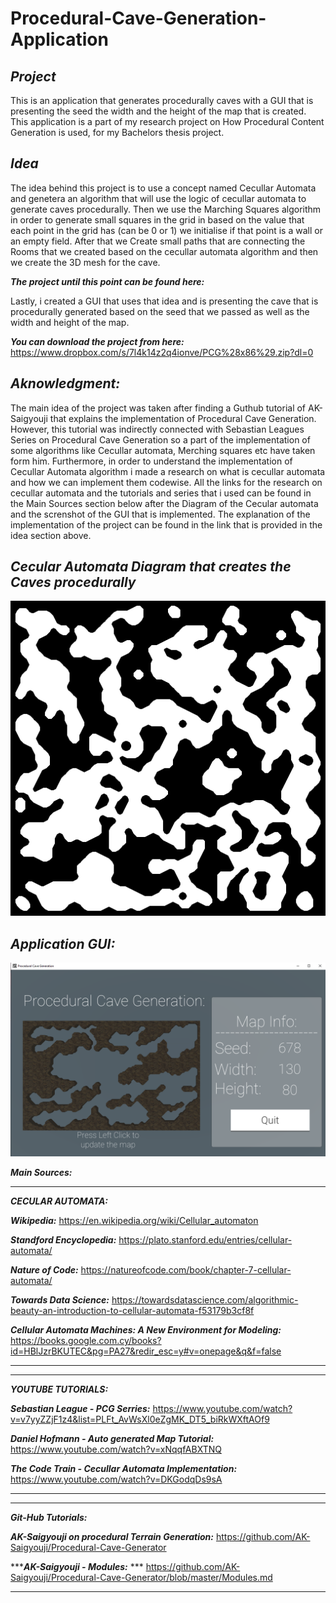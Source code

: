 # Procedural-Cave-Generation-Application

***Project***
-----------------------
This is an application that generates procedurally caves with a GUI that is presenting 
the seed the width and the height of the map that is created. This application is a part of 
my research project on How Procedural Content Generation is used, for my Bachelors thesis project.

***Idea***
------------------------
The idea behind this project is to use a concept named Cecullar Automata and genetera an algorithm 
that will use the logic of cecullar automata to generate caves procedurally. Then we use the Marching Squares algorithm 
in order to generate small squares in the grid in based on the value that each point in the grid has (can be 0 or 1) we initialise
if that point is a wall or an empty field. After that we Create small paths that are connecting the Rooms that we created based on 
the cecullar automata algorithm and then we create the 3D mesh for the cave.

***The project until this point can be found here:***

Lastly, i created a GUI that uses that idea and is presenting the cave that is procedurally generated based on the seed that we passed 
as well as the width and height of the map.

***You can download the project from here:*** https://www.dropbox.com/s/7l4k14z2q4ionve/PCG%28x86%29.zip?dl=0

***Aknowledgment:***
------------------------
The main idea of the project was taken after finding a Guthub tutorial of AK-Saigyouji that explains the implementation of Procedural Cave Generation.
However, this tutorial was indirectly connected with Sebastian Leagues Series on Procedural Cave Generation so a part of the implementation of some algorithms like 
Cecullar automata, Merching squares etc have taken form him. Furthermore, in order to understand the implementation of Cecullar Automata 
algorithm i made a research on what is cecullar automata and how we can implement them codewise. All the links for the research on cecullar automata 
and the tutorials and series that i used can be found in the Main Sources section below after the Diagram of the Cecular automata and the screnshot of the GUI that is implemented. The explanation of the implementation of the project can be found in the link that is provided in the idea section above. 



***Cecular Automata Diagram that creates the Caves procedurally***
--------------------------------------------------------------------
![](/Images%20for%20Read%20Me/CecularAutomata.png)


***Application GUI:***
---------------------------------------------------------------------
![](Images%20for%20Read%20Me/GUI.PNG)





***Main Sources:*** 
**************************************************************************************************************************************
***CECULAR AUTOMATA:***

***Wikipedia:*** https://en.wikipedia.org/wiki/Cellular_automaton

***Standford Encyclopedia:*** https://plato.stanford.edu/entries/cellular-automata/

***Nature of Code:*** https://natureofcode.com/book/chapter-7-cellular-automata/

***Towards Data Science:*** https://towardsdatascience.com/algorithmic-beauty-an-introduction-to-cellular-automata-f53179b3cf8f

***Cellular Automata Machines: A New Environment for Modeling:*** https://books.google.com.cy/books?id=HBlJzrBKUTEC&pg=PA27&redir_esc=y#v=onepage&q&f=false
**************************************************************************************************************************************


**************************************************************************************************************************************
***YOUTUBE TUTORIALS:***

***Sebastian League - PCG Serries:*** https://www.youtube.com/watch?v=v7yyZZjF1z4&list=PLFt_AvWsXl0eZgMK_DT5_biRkWXftAOf9

***Daniel Hofmann - Auto generated Map Tutorial:*** https://www.youtube.com/watch?v=xNqqfABXTNQ

***The Code Train - Cecullar Automata Implementation:*** https://www.youtube.com/watch?v=DKGodqDs9sA
**************************************************************************************************************************************


**************************************************************************************************************************************
***Git-Hub Tutorials:***

***AK-Saigyouji on procedural Terrain Generation:*** https://github.com/AK-Saigyouji/Procedural-Cave-Generator

******AK-Saigyouji - Modules:*** *** https://github.com/AK-Saigyouji/Procedural-Cave-Generator/blob/master/Modules.md
**************************************************************************************************************************************

